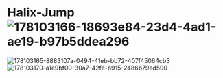# Halix-Jump![178103166-18693e84-23d4-4ad1-ae19-b97b5ddea296](https://github.com/brijesh4918/Halix-Jump/assets/49075804/48d2fbd7-0743-4183-9df1-29083ccb2181)
![178103165-8883107a-0494-41eb-bb72-407f45064cb3](https://github.com/brijesh4918/Halix-Jump/assets/49075804/cd129d4f-a37f-4f4c-b963-d3e66785edd0)
![178103170-a1e9bf09-30a7-42fe-b915-2486b79ed590](https://github.com/brijesh4918/Halix-Jump/assets/49075804/ed9398e1-6bef-4b47-a258-97729a5a42e5)
